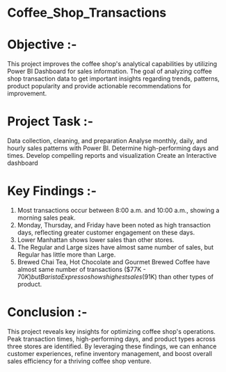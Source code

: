 # Coffee_Shop_Transactions
# Objective :-
This project improves the coffee shop's analytical capabilities by utilizing Power BI Dashboard for sales information. The goal of analyzing coffee shop transaction data to get important insights regarding trends, patterns, product popularity and provide actionable recommendations for improvement.

# Project Task :-
Data collection, cleaning, and preparation Analyse monthly, daily, and hourly sales patterns with Power BI. Determine high-performing days and times. Develop compelling reports and visualization Create an Interactive dashboard

# Key Findings :-
1. Most transactions occur between 8:00 a.m. and 10:00 a.m., showing a morning sales peak.         
2. Monday, Thursday, and Friday have been noted as high transaction days, reflecting greater customer engagement on these days.     
3. Lower Manhattan shows lower sales than other stores.         
4. The Regular and Large sizes have almost same number of sales, but Regular has little more than Large.         
5. Brewed Chai Tea, Hot Chocolate and Gourmet Brewed Coffee have almost same number of transactions ($77K - $70K) but Barista Expresso shows highest sales ($91K) than other types of product.              

# Conclusion :-
This project reveals key insights for optimizing coffee shop's operations. Peak transaction times, high-performing days, and product types across three stores are identified. By leveraging these findings, we can enhance customer experiences, refine inventory management, and boost overall sales efficiency for a thriving coffee shop venture.
